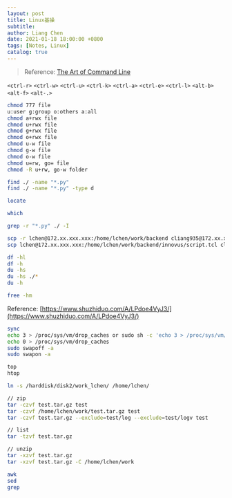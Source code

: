 ```yaml
---
layout: post
title: Linux基操
subtitle:
author: Liang Chen
date: 2021-01-18 18:00:00 +0800
tags: [Notes, Linux]
catalog: true
---
```


<head>
    <script src="https://cdn.mathjax.org/mathjax/latest/MathJax.js?config=TeX-AMS-MML_HTMLorMML" type="text/javascript"></script>
    <script type="text/x-mathjax-config">
        MathJax.Hub.Config({
            tex2jax: {
            skipTags: ['script', 'noscript', 'style', 'textarea', 'pre'],
            inlineMath: [['$','$']]
            }
        });
    </script>
</head>

> Reference: [The Art of Command Line](https://github.com/jlevy/the-art-of-command-line)

`<ctrl-r>` `<ctrl-w>` `<ctrl-u>` `<ctrl-k>` `<ctrl-a>` `<ctrl-e>` `<ctrl-l>` `<alt-b>` `<alt-f>` `<alt-.>`

```bash
chmod 777 file
u:user g:group o:others a:all
chmod a+rwx file
chmod u+rwx file
chmod g+rwx file
chmod o+rwx file
chmod u-w file
chmod g-w file
chmod o-w file
chmod u=rw, go= file
chmod -R u+rw, go-w folder
```

```bash
find ./ -name "*.py"
find ./ -name "*.py" -type d
```

```bash
locate
```

```bash
which
```

```bash
grep -r "*.py" ./ -I
```

```bash
scp -r lchen@172.xx.xxx.xxx:/home/lchen/work/backend cliang935@172.xx.xxx.xxx:/home/cliang935/work
scp lchen@172.xx.xxx.xxx:/home/lchen/work/backend/innovus/script.tcl cliang935@172.xx.xxx.xxx:/home/cliang935/work
```

```bash
df -hl
df -h
du -hs
du -hs ./*
du -h
```

```bash
free -hm 
```

Reference: [https://www.shuzhiduo.com/A/LPdoe4VyJ3/](https://www.shuzhiduo.com/A/LPdoe4VyJ3/)
```bash
sync
echo 3 > /proc/sys/vm/drop_caches or sudo sh -c 'echo 3 > /proc/sys/vm/drop_caches'
echo 0 > /proc/sys/vm/drop_caches
sudo swapoff -a
sudo swapon -a
```

```bash
top
htop
```

```bash
ln -s /harddisk/disk2/work_lchen/ /home/lchen/
```

```bash
// zip
tar -czvf test.tar.gz test
tar -czvf /home/lchen/work/test.tar.gz test
tar -czvf test.tar.gz --exclude=test/log --exclude=test/logv test

// list
tar -tzvf test.tar.gz

// unzip
tar -xzvf test.tar.gz
tar -xzvf test.tar.gz -C /home/lchen/work
```

```bash
awk
sed
grep
```
